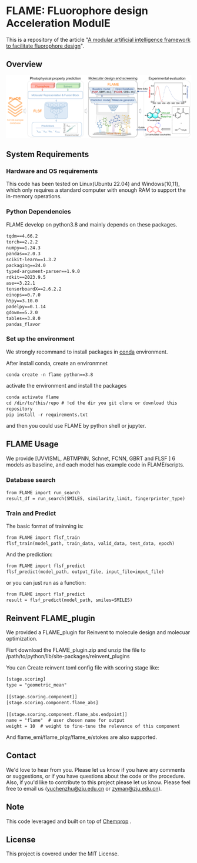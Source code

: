 # FLAME: FLuorophore design Acceleration ModulE

This is a repository of the article "[A modular artificial intelligence framework to facilitate fluorophore design](https://www.nature.com/articles/s41467-025-58881-5)".


## Overview

![GUE](figure/FLAME.png)


## System Requirements

### Hardware and OS requirements

This code has been tested on Linux(Ubuntu 22.04) and Windows(10,11), which only requires a standard computer with enough RAM to support the in-memory operations.


### Python Dependencies
FLAME develop on python3.8 and mainly depends on these packages.
```
tqdm==4.66.2
torch==2.2.2
numpy==1.24.3
pandas==2.0.3
scikit-learn==1.3.2
packaging==24.0
typed-argument-parser==1.9.0
rdkit==2023.9.5
ase==3.22.1
tensorboardX==2.6.2.2
einops==0.7.0
h5py==3.10.0
padelpy==0.1.14
gdown==5.2.0
tables==3.8.0
pandas_flavor
```

### Set up the environment

We strongly recommand to install packages in [conda](https://docs.conda.io/projects/miniconda/en/latest/miniconda-install.html) environment.

After install conda, create an environmnet
```
conda create -n flame python==3.8
```
activate the environment and install the packages

```
conda activate flame
cd /dir/to/this/repo # !cd the dir you git clone or download this repository
pip install -r requirements.txt
```
and then you could use FLAME by python shell or jupyter.


## FLAME Usage

We provide [UVVISML, ABTMPNN, Schnet, FCNN, GBRT and FLSF ] 6 models as baseline, and each model has example code in FLAME/scripts.

### Database search

```
from FLAME import run_search
result_df = run_search(SMILES, similarity_limit, fingerprinter_type)
```

### Train and Predict

The basic format of trainning is:
```
from FLAME import flsf_train
flsf_train(model_path, train_data, valid_data, test_data, epoch)
```

And the prediction:
```
from FLAME import flsf_predict
flsf_predict(model_path, output_file, input_file=input_file)
```

or you can just run as a function:
```
from FLAME import flsf_predict
result = flsf_predict(model_path, smiles=SMILES)
```

## Reinvent FLAME_plugin

We provided a FLAME_plugin for Reinvent to molecule design and molecuar optimization.

Fisrt download the FLAME_plugin.zip and unzip the file to /path/to/python/lib/site-packages/reinvent_plugins

You can Create reinvent toml config file with scoring stage like:
```
[stage.scoring]
type = "geometric_mean"

[[stage.scoring.component]]
[stage.scoring.component.flame_abs]

[[stage.scoring.component.flame_abs.endpoint]]
name = "flame"  # user chosen name for output
weight = 10  # weight to fine-tune the relevance of this component
```
And flame_emi/flame_plqy/flame_e/stokes are also supported.


## Contact

We'd love to hear from you. Please let us know if you have any comments or suggestions, or if you have questions about the code or the procedure. Also, if you'd like to contribute to this project please let us know. Please feel free to email us (yuchenzhu@zju.edu.cn or zyman@zju.edu.cn).


## Note
This code leveraged and built on top of [Chemprop](https://github.com/chemprop/chemprop) .


## License 
This project is covered under the MIT License.